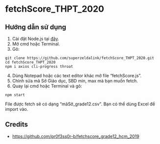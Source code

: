 # fetchScore_THPT_2020
## Hướng dẫn sử dụng
1. Cài đặt Node.js tại [đây](https://nodejs.org).
2. Mở cmd hoặc Terminal.
3. Gõ:
```
git clone https://github.com/superzeldalink/fetchScore_THPT_2020.git
cd fetchScore_THPT_2020
npm i axios cli-progress throat
```
4. Dùng Notepad hoặc các text editor khác mở file “fetchScore.js”.
5. Chỉnh sửa mã Sở Giáo dục, SBD min, max mà bạn muốn fetch.
6. Quay lại cmd hoặc Terminal và gõ:
```
npm start
```
File được fetch sẽ có dạng “mãSở_grade12.csv". Bạn có thể dùng Excel để import vào.

## Credits
- https://github.com/pr0f3ss0r-b/fetchscore_grade12_hcm_2019
